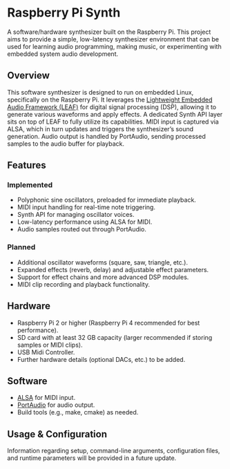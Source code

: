 # Raspberry Pi Synth
A software/hardware synthesizer built on the Raspberry Pi. This project aims to provide a simple, low-latency synthesizer environment that can be used for learning audio programming, making music, or experimenting with embedded system audio development.

## Overview
This software synthesizer is designed to run on embedded Linux, specifically on the Raspberry Pi. It leverages the [Lightweight Embedded Audio Framework (LEAF)](https://github.com/spiricom/LEAF) for digital signal processing (DSP), allowing it to generate various waveforms and apply effects. A dedicated Synth API layer sits on top of LEAF to fully utilize its capabilities. MIDI input is captured via ALSA, which in turn updates and triggers the synthesizer’s sound generation. Audio output is handled by PortAudio, sending processed samples to the audio buffer for playback.

## Features

### Implemented
- Polyphonic sine oscillators, preloaded for immediate playback.
- MIDI input handling for real-time note triggering.
- Synth API for managing oscillator voices.
- Low-latency performance using ALSA for MIDI.
- Audio samples routed out through PortAudio.

### Planned
- Additional oscillator waveforms (square, saw, triangle, etc.).
- Expanded effects (reverb, delay) and adjustable effect parameters.
- Support for effect chains and more advanced DSP modules.
- MIDI clip recording and playback functionality.

## Hardware

- Raspberry Pi 2 or higher (Raspberry Pi 4 recommended for best performance).
- SD card with at least 32 GB capacity (larger recommended if storing samples or MIDI clips).
- USB Midi Controller.
- Further hardware details (optional DACs, etc.) to be added.

## Software

- [ALSA](https://www.alsa-project.org/wiki/Main_Page) for MIDI input.
- [PortAudio](https://www.portaudio.com/) for audio output.
- Build tools (e.g., make, cmake) as needed.

## Usage & Configuration
Information regarding setup, command-line arguments, configuration files, and runtime parameters will be provided in a future update.
